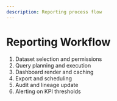 ```yaml
---
description: Reporting process flow
---
```


# Reporting Workflow
1) Dataset selection and permissions
2) Query planning and execution
3) Dashboard render and caching
4) Export and scheduling
5) Audit and lineage update
6) Alerting on KPI thresholds
